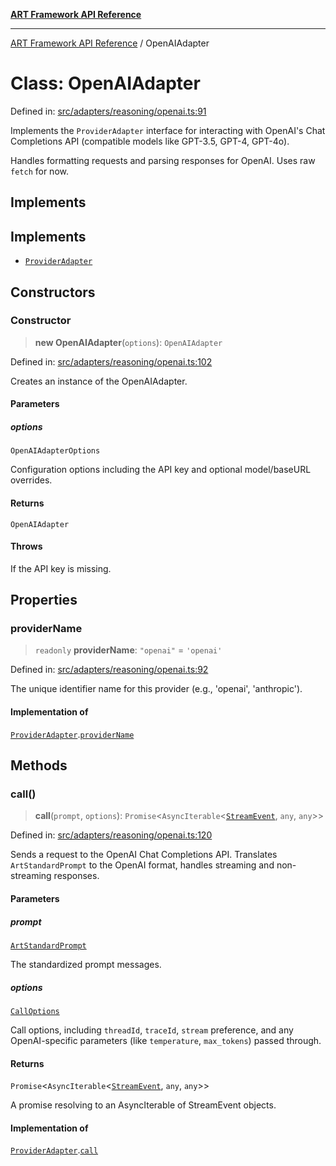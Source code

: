 [**ART Framework API Reference**](../README.md)

***

[ART Framework API Reference](../README.md) / OpenAIAdapter

# Class: OpenAIAdapter

Defined in: [src/adapters/reasoning/openai.ts:91](https://github.com/hashangit/ART/blob/a8524de337702d2ec210d86aff2464ac0aeed73e/src/adapters/reasoning/openai.ts#L91)

Implements the `ProviderAdapter` interface for interacting with OpenAI's
Chat Completions API (compatible models like GPT-3.5, GPT-4, GPT-4o).

Handles formatting requests and parsing responses for OpenAI.
Uses raw `fetch` for now.

## Implements

## Implements

- [`ProviderAdapter`](../interfaces/ProviderAdapter.md)

## Constructors

### Constructor

> **new OpenAIAdapter**(`options`): `OpenAIAdapter`

Defined in: [src/adapters/reasoning/openai.ts:102](https://github.com/hashangit/ART/blob/a8524de337702d2ec210d86aff2464ac0aeed73e/src/adapters/reasoning/openai.ts#L102)

Creates an instance of the OpenAIAdapter.

#### Parameters

##### options

`OpenAIAdapterOptions`

Configuration options including the API key and optional model/baseURL overrides.

#### Returns

`OpenAIAdapter`

#### Throws

If the API key is missing.

## Properties

### providerName

> `readonly` **providerName**: `"openai"` = `'openai'`

Defined in: [src/adapters/reasoning/openai.ts:92](https://github.com/hashangit/ART/blob/a8524de337702d2ec210d86aff2464ac0aeed73e/src/adapters/reasoning/openai.ts#L92)

The unique identifier name for this provider (e.g., 'openai', 'anthropic').

#### Implementation of

[`ProviderAdapter`](../interfaces/ProviderAdapter.md).[`providerName`](../interfaces/ProviderAdapter.md#providername)

## Methods

### call()

> **call**(`prompt`, `options`): `Promise`\<`AsyncIterable`\<[`StreamEvent`](../interfaces/StreamEvent.md), `any`, `any`\>\>

Defined in: [src/adapters/reasoning/openai.ts:120](https://github.com/hashangit/ART/blob/a8524de337702d2ec210d86aff2464ac0aeed73e/src/adapters/reasoning/openai.ts#L120)

Sends a request to the OpenAI Chat Completions API.
Translates `ArtStandardPrompt` to the OpenAI format, handles streaming and non-streaming responses.

#### Parameters

##### prompt

[`ArtStandardPrompt`](../type-aliases/ArtStandardPrompt.md)

The standardized prompt messages.

##### options

[`CallOptions`](../interfaces/CallOptions.md)

Call options, including `threadId`, `traceId`, `stream` preference, and any OpenAI-specific parameters (like `temperature`, `max_tokens`) passed through.

#### Returns

`Promise`\<`AsyncIterable`\<[`StreamEvent`](../interfaces/StreamEvent.md), `any`, `any`\>\>

A promise resolving to an AsyncIterable of StreamEvent objects.

#### Implementation of

[`ProviderAdapter`](../interfaces/ProviderAdapter.md).[`call`](../interfaces/ProviderAdapter.md#call)
